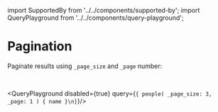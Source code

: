 import SupportedBy from '../../components/supported-by';
import QueryPlayground from '../../components/query-playground';

# Pagination
<SupportedBy gsheets={false}/>

Paginate results using `_page_size` and `_page` number:

<br />

<QueryPlayground disabled={true} query={`{
people(
  _page_size: 3,
  _page: 1
) {
  name
}\n}`}/>